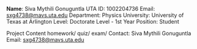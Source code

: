 **Name**: Siva Mythili Gonuguntla
UTA ID: 1002204736 Email: sxg4738@mavs.uta.edu
Department: Physics
University: University of Texas at Arlington
Level: Doctorate Level - 1st Year
Position: Student

Project Content
homework/
quiz/
exam/
Contact: Siva Mythili Gonuguntla
Email: sxg4738@mavs.uta.edu
